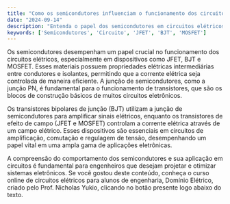 ```yaml
---
title: "Como os semicondutores influenciam o funcionamento dos circuitos elétricos?"
date: "2024-09-14"
description: "Entenda o papel dos semicondutores em circuitos elétricos e sua importância em dispositivos como JFET, BJT e MOSFET."
keywords: ['Semicondutores', 'Circuito', 'JFET', 'BJT', 'MOSFET']
---
```


Os semicondutores desempenham um papel crucial no funcionamento dos circuitos elétricos, especialmente em dispositivos como JFET, BJT e MOSFET. Esses materiais possuem propriedades elétricas intermediárias entre condutores e isolantes, permitindo que a corrente elétrica seja controlada de maneira eficiente. A junção de semicondutores, como a junção PN, é fundamental para o funcionamento de transistores, que são os blocos de construção básicos de muitos circuitos eletrônicos.

Os transistores bipolares de junção (BJT) utilizam a junção de semicondutores para amplificar sinais elétricos, enquanto os transistores de efeito de campo (JFET e MOSFET) controlam a corrente elétrica através de um campo elétrico. Esses dispositivos são essenciais em circuitos de amplificação, comutação e regulagem de tensão, desempenhando um papel vital em uma ampla gama de aplicações eletrônicas.

A compreensão do comportamento dos semicondutores e sua aplicação em circuitos é fundamental para engenheiros que desejam projetar e otimizar sistemas eletrônicos. Se você gostou deste conteúdo, conheça o curso online de circuitos elétricos para alunos de engenharia, Domínio Elétrico, criado pelo Prof. Nicholas Yukio, clicando no botão presente logo abaixo do texto.